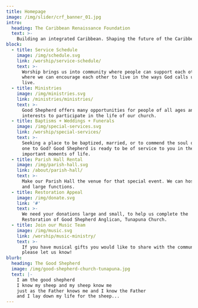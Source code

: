 ```yaml
---
title: Homepage
image: /img/slider/crf_banner_01.jpg
intro:
  heading: The Caribbean Renaissance Foundation
  text: >-
    Building an integrated Caribbean. Shaping the future of the Caribbean by preserving our heritage, through the advancement of the arts, science, education, culture and tourism.
block:
  - title: Service Schedule
    image: /img/schedule.svg
    link: /worship/service-schedule/
    text: >-
      Worship brings us into community where people can support each other and
      where we can encourage each other to live in the ways God calls us to
      live.
  - title: Ministries
    image: /img/ministries.svg
    link: /ministries/ministries/
    text: >-
      Good Shepherd offers many opportunities for people of all ages and
      interests to participate in the life of our church.
  - title: Baptisms + Weddings + Funerals
    image: /img/special-services.svg
    link: /worship/special-services/
    text: >-
      Seeking a place to be baptized, married, or to commend the soul of a loved
      one to God? Good Shepherd is ready to be of service to you in these
      important moments of life.
  - title: Parish Hall Rental
    image: /img/parish-hall.svg
    link: /about/parish-hall/
    text: >-
      Make our Parish Hall the venue for that special event. We can host small
      and large functions.
  - title: Restoration Appeal
    image: /img/donate.svg
    link: '#'
    text: >-
      We need your donations large and small, to help us complete the
      Restoration of Good Shepherd Anglican, Tunapuna Church.
  - title: Join our Music Team
    image: /img/music.svg
    link: /worship/music-ministry/
    text: >-
      If you have musical gifts you would like to share with the community,
      please let us know!
blurb:
  heading: The Good Shepherd
  image: /img/good-shepherd-church-tunapuna.jpg
  text: |-
    I am the good shepherd
    I know my sheep and my sheep know me
    just as the Father knows me and I know the Father
    and I lay down my life for the sheep...
---
```


